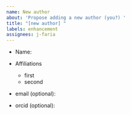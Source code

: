 ```yaml
---
name: New author
about: 'Propose adding a new author (you?) '
title: "[new author] "
labels: enhancement
assignees: j-faria
---
```


- Name: 
- Affiliations
   - first
   - second
 
- email (optional): 
- orcid (optional):
